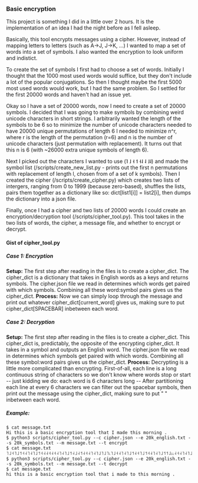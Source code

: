 ### Basic encryption

This project is something I did in a little over 2 hours. It is the implementation of an idea I had the night before as I fell asleep.

Basically, this tool encrypts messages using a cipher. However, instead of mapping letters to letters (such as A->J, J->K, ...) I wanted to map a set of words into a set of symbols. I also wanted the encryption to look uniform and indistict.

To create the set of symbols I first had to choose a set of words. Initially I thought that the 1000 most used words would suffice, but they don't include a lot of the popular conjugations. So then I thought maybe the first 5000 most used words would work, but I had the same problem. So I settled for the first 20000 words and haven't had an issue yet.

Okay so I have a set of 20000 words, now I need to create a set of 20000 symbols. I decided that I was going to make symbols by combining weird unicode characters in short strings. I arbitrarily wanted the length of the symbols to be 6 so to minimize the number of unicode characters needed to have 20000 unique permutations of length 6 I needed to minimize n^r, where r is the length of the permutation (r=6) and n is the number of unicode characters (just permutation with replacement). It turns out that this n is 6 (with ~26000 extra unique symbols of length 6).

Next I picked out the characters I wanted to use (˥ ˩ ˧ ˦ ˧˨ ˨ ˩˨) and made the symbol list (/scripts/create_new_list.py - prints out the first n permutations with replacement of length l, chosen from of a set of k symbols). Then I created the cipher  (/scripts/create_cipher.py) which creates two lists of intergers, ranging from 0 to 1999 (because zero-based), shuffles the lists, pairs them together as a dictionary like so: dict[list1[i]] = list2[i], then dumps the dictionary into a json file.

Finally, once I had a cipher and two lists of 20000 words I could create an encryption/decryption tool (/scripts/cipher_tool.py). This tool takes in the two lists of words, the cipher, a message file, and whether to encrypt or decrypt.

#### Gist of cipher_tool.py
##### **Case 1: Encryption**
**Setup:** The first step after reading in the files is to create a cipher_dict. The cipher_dict is a dictionary that takes in English words as a keys and returns symbols. The cipher.json file we read in determines which words get paired with which symbols. Combining all these word:symbol pairs gives us the cipher_dict.
**Process:** Now we can simply loop through the message and print out whatever cipher_dict[current_word] gives us, making sure to put cipher_dict[SPACEBAR] inbetween each word.

##### **Case 2: Decryption**
**Setup:** The first step after reading in the files is to create a cipher_dict. This cipher_dict is, predictably, the opposite of the encrypting cipher_dict. It takes in a symbol and outputs an English word. The cipher.json file we read in determines which symbols get paired with which words. Combining all these symbol:word pairs gives us the cipher_dict.
**Process:** Decrypting is a little more complicated than encrypting. First-of-all, each line is a long continuous string of characters so we don't know where words stop or start -- just kidding we do: each word is 6 characters long -- After partitioning each line at every 6 characters we can filter out the spacebar symbols, then print out the message using the cipher_dict, making sure to put " " inbetween each word.

##### Example:

    $ cat message.txt
    Hi this is a basic encryption tool that I made this morning .
    $ python3 scripts/cipher_tool.py --c cipher.json --e 20k_english.txt --s 20k_symbols.txt --m message.txt --t encrypt
    $ cat message.txt
    ˥˩˧˥˩˦˧˨˥˨˥˩˦˧˨˨˧˨˧˨˥˨˥˩˦˨˩˨˦˨˧˨˥˨˥˩˥˩˥˪˥˩˧˨˥˨˥˩˦˨˧˥˩˦˧˨˥˨˥˩˦˦˩˪˪˨˧˨˥˨˥˩˥˨˦˨˪˧˧˨˥˨˥˩˦˥˪˨˥˩˧˨˥˨˥˩˦˩˧˧˪˨˧˨˥˨˥˩˥˨˧˪˪˧˧˨˥˨˥˩˧˥˩˥˨˩˧˨˥˨˥˩˦˧˨˨˧˨˧˨˥˨˥˩˧˨˦˨˥˧˧˨˥˨˥˩˧˧˥˦˪˨˧˨˥˨˥˩
    $ python3 scripts/cipher_tool.py --c cipher.json --e 20k_english.txt --s 20k_symbols.txt --m message.txt --t decrypt
    $ cat message.txt
    hi this is a basic encryption tool that i made to this morning .
